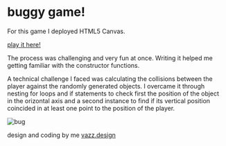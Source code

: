 # buggy game!

For this game I deployed HTML5 Canvas. 
  
[play it here!](https://elisavazz.github.io/Bugs/)
  
The process was challenging and very fun at once. Writing it helped me getting familiar with the constructor functions.

A technical challenge I faced was calculating the collisions between the player against the randomly generated objects.
I overcame it through nesting for loops and if statements to check first the position of the object in the orizontal axis and a second instance to find if its vertical position coincided in at least one point to the position of the player.
  
  ![bug](https://raw.githubusercontent.com/elisavazz/Bugs/master/images/player2.png)


design and coding by me [vazz.design](http://vazz.design)
